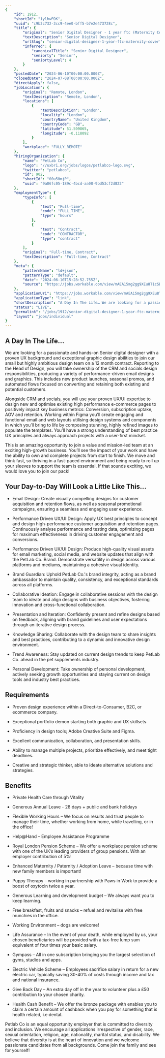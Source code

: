```yaml
---
{
	"id": 1912,
	"shortId": "1ylhwPDK",
	"uuid": "c9b3c732-3cc9-4ee0-bff5-b7e2e473728c",
	"title": {
		"original": "Senior Digital Designer - 1 year ftc (Maternity Cover)",
		"textDescription": "Senior Digital Designer",
		"urlSlug": "senior-digital-designer-1-year-ftc-maternity-cover",
		"inferred": {
			"canonicalTitle": "Senior Digital Designer",
			"seniorty": "Senior",
			"seniortyLevel": 4
		}
	},
	"postedDate": "2024-06-10T00:00:00.000Z",
	"closedDate": "2024-07-08T00:00:00.000Z",
	"directApply": false,
	"jobLocation": {
		"original": "Remote, London",
		"textDescription": "Remote, London",
		"locations": [
			{
				"textDescription": "London",
				"locality": "London",
				"countryName": "United Kingdom",
				"countryCode": "GB",
				"latitude": 51.509865,
				"longitude": -0.118092
			}
		],
		"workplace": "FULLY_REMOTE"
	},
	"hiringOrganization": {
		"name": "PetLab Co",
		"logo": "//uxbri.org/jobs/logos/petlabco-logo.svg",
		"twitter": "petlabco",
		"id": 902,
		"shortId": "00u50njP",
		"uuid": "9a86fc05-189c-4bcd-aa08-9bd53cf2d822"
	},
	"employmentType": {
		"typeInfo": [
			{
				"text": "Full-time",
				"code": "FULL_TIME",
				"type": "hours"
			},
			{
				"text": "Contract",
				"code": "CONTRACTOR",
				"type": "contract"
			}
		],
		"original": "Full-time, Contract",
		"textDescription": "Full-time, Contract"
	},
	"meta": {
		"patternName": "ld+json",
		"patternType": "default",
		"date": "2024-06-10T15:28:52.755Z",
		"source": "https://jobs.workable.com/view/mAEA15mg2gg9XEu8T1cSEA/senior-digital-designer---remote-in-uk-(maternity-cover)-in-london-at-petlab-co."
	},
	"applicationUri": "https://jobs.workable.com/view/mAEA15mg2gg9XEu8T1cSEA/senior-digital-designer---remote-in-uk-(maternity-cover)-in-london-at-petlab-co.",
	"applicationType": "link",
	"shortDescription": "A Day In The Life… We are looking for a passionate and hands-on- Senior digital designer with a proven UX background and exceptional graphic design abilities to join our small but highly ambitious",
	"status": "LIVE",
	"permalink": "/jobs/1912/senior-digital-designer-1-year-ftc-maternity-cover",
	"layout": "jobs/individual"
}
---
```

<h2>A Day In The Life…</h2><p>We are looking for a passionate and hands-on Senior digital designer with a proven UX background and exceptional graphic design abilities to join our small but highly ambitious design team on a 12 month contract. Reporting to the Head of Design, you will take ownership of the CRM and socials design responsibilities, producing a variety of performance-driven email designs and graphics. This includes new product launches, seasonal promos, and automated flows focused on converting and retaining both existing and potential customers.</p><p>Alongside CRM and socials, you will use your proven UX/UI expertise to design new and optimise existing high performance e-commerce pages to positively impact key business metrics: Conversion, subscription uptake, AOV and retention. Working within Figma you’ll create engaging and functional email and web layouts utilising design systems and components in which you’ll bring to life by composing stunning, highly refined images to populate the templates. You'll have a strong understanding of best practice UX principles and always approach projects with a user-first mindset.</p><p>This is an amazing opportunity to join a value and mission-led team at an exciting high-growth business. You’ll see the impact of your work and have the ability to own and complete projects from start to finish. We move and think fast, so thriving in a fast-paced environment and being ready to roll up your sleeves to support the team is essential. If that sounds exciting, we would love you to join our pack!</p><h2>Your Day-to-Day Will Look a Little Like This…</h2><ul><li><p>Email Design: Create visually compelling designs for customer acquisition and retention flows, as well as seasonal promotional campaigns, ensuring a seamless and engaging user experience.</p></li><li><p>Performance Driven UX/UI Design: Apply UX best principles to concept and design high-performance customer acquisition and retention pages. Continuously analyse performance and testing data, optimizing pages for maximum effectiveness in driving customer engagement and conversions.</p></li><li><p>Performance Driven UX/UI Design: Produce high-quality visual assets for email marketing, social media, and website updates that align with the PetLab Co. Brand. Demonstrate versatility in design across various platforms and mediums, maintaining a cohesive visual identity.&nbsp;</p></li><li><p>Brand Guardian: Uphold PetLab Co.'s brand integrity, acting as a brand ambassador to maintain quality, consistency, and exceptional standards across all platforms.</p></li><li><p>Collaborative Ideation: Engage in collaborative sessions with the design team to ideate and align designs with business objectives, fostering innovation and cross-functional collaboration.</p></li><li><p>Presentation and Iteration: Confidently present and refine designs based on feedback, aligning with brand guidelines and user expectations through an iterative design process.</p></li><li><p>Knowledge Sharing: Collaborate with the design team to share insights and best practices, contributing to a dynamic and innovative design environment.</p></li><li><p>Trend Awareness: Stay updated on current design trends to keep PetLab Co. ahead in the pet supplements industry.</p></li><li><p>Personal Development: Take ownership of personal development, actively seeking growth opportunities and staying current on design tools and industry best practices.</p></li></ul><h2>Requirements</h2><ul><li><p>Proven design experience within a Direct-to-Consumer, B2C, or ecommerce company.</p></li><li><p>Exceptional portfolio demon starting both graphic and UX skillsets</p></li><li><p>Proficiency in design tools; Adobe Creative Suite and Figma.</p></li><li><p>Excellent communication, collaboration, and presentation skills.</p></li><li><p>Ability to manage multiple projects, prioritize effectively, and meet tight deadlines.</p></li><li><p>Creative and strategic thinker, able to ideate alternative solutions and strategies.</p></li></ul><h2>Benefits</h2><ul><li><p>Private Health Care through Vitality</p></li><li><p>Generous Annual Leave - 28 days + public and bank holidays</p></li><li><p>Flexible Working Hours – We focus on results and trust people to manage their time, whether working from home, while travelling, or in the office!</p></li><li><p>Help@Hand – Employee Assistance Programme</p></li><li><p>Royal London Pension Scheme – We offer a workplace pension scheme with one of the UK’s leading providers of group pensions. With an employer contribution of 5%!</p></li><li><p>Enhanced Maternity / Paternity / Adoption Leave – because time with new family members is important!</p></li><li><p>Puppy Therapy – working in partnership with Paws in Work to provide a boost of oxytocin twice a year.</p></li><li><p>Generous Learning and development budget – We always want you to keep learning.</p></li><li><p>Free breakfast, fruits and snacks – refuel and revitalise with free munchies in the office.</p></li><li><p>Working Environment – dogs are welcome!</p></li><li><p>Life Assurance – In the event of your death, while employed by us, your chosen beneficiaries will be provided with a tax-free lump sum equivalent of four times your basic salary.</p></li><li><p>Gympass – All in one subscription bringing you the largest selection of gyms, studios and apps.</p></li><li><p>Electric Vehicle Scheme – Employees sacrifice salary in return for a new electric car, typically saving 30-40% of costs through income and tax and national insurance.</p></li><li><p>Give Back Day – An extra day off in the year to volunteer plus a £50 contribution to your chosen charity.</p></li><li><p>Health Cash Benefit – We offer the bronze package with enables you to claim a certain amount of cashback when you pay for something that is health related, i.e dental.</p></li></ul><p>Petlab Co is an equal opportunity employer that is committed to diversity and inclusion. We encourage all applications irrespective of gender, race, sexual orientation, religion, age, nationality, marital status, and disability. We believe that diversity is at the heart of innovation and we welcome passionate candidates from all backgrounds. Come join the family and see for yourself!</p>
